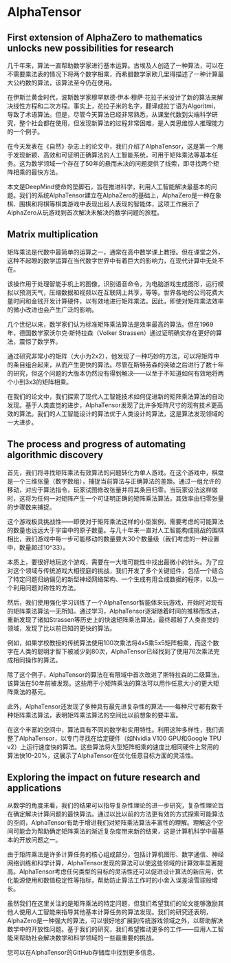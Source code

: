 # AlphaTensor

## First extension of AlphaZero to mathematics unlocks new possibilities for research

几千年来，算法一直帮助数学家进行基本运算。古埃及人创造了一种算法，可以在不需要乘法表的情况下将两个数字相乘，而希腊数学家欧几里得描述了一种计算最大公约数的算法，该算法至今仍在使用。

在伊斯兰黄金时代，波斯数学家穆罕默德·伊本·穆萨·花拉子米设计了新的算法来解决线性方程和二次方程。事实上，花拉子米的名字，翻译成拉丁语为Algoritmi，导致了术语算法。但是，尽管今天算法已经非常熟悉，从课堂代数到尖端科学研究，整个社会都在使用，但发现新算法的过程非常困难，是人类思维惊人推理能力的一个例子。

在今天发表在《自然》杂志上的论文中，我们介绍了AlphaTensor，这是第一个用于发现新颖、高效和可证明正确算法的人工智能系统，可用于矩阵乘法等基本任务。这为数学领域一个存在了50年的悬而未决的问题提供了线索，即寻找两个矩阵相乘的最快方法。

本文是DeepMind使命的垫脚石，旨在推进科学，利用人工智能解决最基本的问题。我们的系统AlphaTensor建立在AlphaZero的基础上，AlphaZero是一种在象棋、围棋和将棋等棋类游戏中表现出超人表现的智能体，这项工作展示了AlphaZero从玩游戏到首次解决未解决的数学问题的旅程。

## Matrix multiplication

矩阵乘法是代数中最简单的运算之一，通常在高中数学课上教授。但在课堂之外，这种不起眼的数学运算在当代数字世界中有着巨大的影响力，在现代计算中无处不在。

该操作用于处理智能手机上的图像，识别语音命令，为电脑游戏生成图形，运行模拟以预测天气，压缩数据和视频以在互联网上共享，等等。世界各地的公司花费大量时间和金钱开发计算硬件，以有效地进行矩阵乘法。因此，即使对矩阵乘法效率的微小改进也会产生广泛的影响。

几个世纪以来，数学家们认为标准矩阵乘法算法是效率最高的算法。但在1969年，德国数学家沃尔克·斯特拉森（Volker Strassen）通过证明确实存在更好的算法，震惊了数学界。

通过研究非常小的矩阵（大小为2x2），他发现了一种巧妙的方法，可以将矩阵中的条目组合起来，从而产生更快的算法。尽管在斯特劳森的突破之后进行了数十年的研究，但这个问题的大版本仍然没有得到解决——以至于不知道如何有效地将两个小到3x3的矩阵相乘。

在我们的论文中，我们探索了现代人工智能技术如何促进新的矩阵乘法算法的自动发现。基于人类直觉的进步，AlphaTensor发现了比许多矩阵尺寸的现有技术更高效的算法。我们的人工智能设计的算法优于人类设计的算法，这是算法发现领域的一大进步。

## The process and progress of automating algorithmic discovery

首先，我们将寻找矩阵乘法有效算法的问题转化为单人游戏。在这个游戏中，棋盘是一个三维张量（数字数组），捕捉当前算法与正确算法的差距。通过一组允许的移动，对应于算法指令，玩家试图修改张量并将其条目归零。当玩家设法这样做时，这将为任何一对矩阵产生一个可证明正确的矩阵乘法算法，其效率由归零张量的步骤数来捕捉。

这个游戏极具挑战性——即使对于矩阵乘法这样的小型案例，需要考虑的可能算法的数量也远远大于宇宙中的原子数量。与几十年来一直对人工智能构成挑战的围棋相比，我们游戏中每一步可能移动的数量要大30个数量级（我们考虑的一种设置中，数量超过10^33）。

本质上，要很好地玩这个游戏，需要在一大堆可能性中找出最微小的针头。为了应对这个领域与传统游戏大相径庭的挑战，我们开发了多个关键组件，包括一个结合了特定问题归纳偏见的新型神经网络架构、一个生成有用合成数据的程序，以及一个利用问题对称性的方法。

然后，我们使用强化学习训练了一个AlphaTensor智能体来玩游戏，开始时对现有的矩阵乘法算法一无所知。通过学习，AlphaTensor逐渐随着时间的推移而改进，重新发现了诸如Strassen等历史上的快速矩阵乘法算法，最终超越了人类直觉的领域，发现了比以前已知的更快的算法。

例如，如果学校教授的传统算法使用100次乘法将4x5乘5x5矩阵相乘，而这个数字在人类的聪明才智下被减少到80次，AlphaTensor已经找到了使用76次乘法完成相同操作的算法。

除了这个例子，AlphaTensor的算法在有限域中首次改进了斯特拉森的二级算法，该算法在50年前被发现。这些用于小矩阵乘法的算法可以用作任意大小的更大矩阵乘法的基元。

此外，AlphaTensor还发现了多种具有最先进复杂性的算法——每种尺寸都有数千种矩阵乘法算法，表明矩阵乘法算法的空间比以前想象的要丰富。

在这个丰富的空间中，算法具有不同的数学和实用特性。利用这种多样性，我们调整了AlphaTensor，以专门寻找在给定硬件（如Nvidia V100 GPU和Google TPU v2）上运行速度快的算法。这些算法将大型矩阵相乘的速度比相同硬件上常用的算法快10-20%，这展示了AlphaTensor在优化任意目标方面的灵活性。

## Exploring the impact on future research and applications

从数学的角度来看，我们的结果可以指导复杂性理论的进一步研究，复杂性理论旨在确定解决计算问题的最快算法。通过以比以前的方法更有效的方式探索可能算法的空间，AlphaTensor有助于增进我们对矩阵乘法算法丰富性的理解。理解这个空间可能会为帮助确定矩阵乘法的渐近复杂度带来新的结果，这是计算机科学中最基本的开放问题之一。

由于矩阵乘法是许多计算任务的核心组成部分，包括计算机图形、数字通信、神经网络训练和科学计算，AlphaTensor发现的算法可以使这些领域的计算效率显著提高。AlphaTensor考虑任何类型的目标的灵活性还可以促进设计算法的新应用，优化能源使用和数值稳定性等指标，帮助防止算法工作时的小舍入误差滚雪球般增长。

虽然我们在这里关注的是矩阵乘法的特定问题，但我们希望我们的论文能够激励其他人使用人工智能来指导其他基本计算任务的算法发现。我们的研究还表明，AlphaZero是一种强大的算法，可以很好地扩展到传统游戏领域之外，以帮助解决数学中的开放性问题。基于我们的研究，我们希望推动更多的工作——应用人工智能来帮助社会解决数学和科学领域的一些最重要的挑战。

您可以在AlphaTensor的GitHub存储库中找到更多信息。
